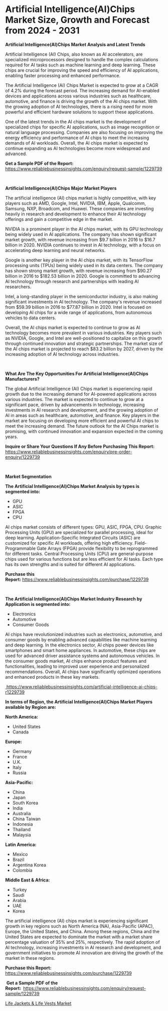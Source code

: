 <p><h1>Artificial Intelligence(AI)Chips Market Size, Growth and Forecast from 2024 - 2031</h1></p><p><strong>Artificial Intelligence(AI)Chips Market Analysis and Latest Trends</strong></p>
<p><p>Artificial Intelligence (AI) Chips, also known as AI accelerators, are specialized microprocessors designed to handle the complex calculations required for AI tasks such as machine learning and deep learning. These chips are crucial for improving the speed and efficiency of AI applications, enabling faster processing and enhanced performance.</p><p>The Artificial Intelligence (AI) Chips Market is expected to grow at a CAGR of 4.2% during the forecast period. The increasing demand for AI-enabled devices and applications across various industries such as healthcare, automotive, and finance is driving the growth of the AI chips market. With the growing adoption of AI technologies, there is a rising need for more powerful and efficient hardware solutions to support these applications.</p><p>One of the latest trends in the AI chips market is the development of specialized chips for specific AI applications, such as image recognition or natural language processing. Companies are also focusing on improving the energy efficiency and performance of AI chips to meet the increasing demands of AI workloads. Overall, the AI chips market is expected to continue expanding as AI technologies become more widespread and advanced.</p></p>
<p><strong>Get a Sample PDF of the Report:&nbsp;</strong> <a href="https://www.reliablebusinessinsights.com/enquiry/request-sample/1229739">https://www.reliablebusinessinsights.com/enquiry/request-sample/1229739</a></p>
<p>&nbsp;</p>
<p><strong>Artificial Intelligence(AI)Chips Major Market Players</strong></p>
<p><p>The artificial intelligence (AI) chips market is highly competitive, with key players such as AMD, Google, Intel, NVIDIA, IBM, Apple, Qualcomm, Samsung, NXP, Broadcom, and Huawei. These companies are investing heavily in research and development to enhance their AI technology offerings and gain a competitive edge in the market.</p><p>NVIDIA is a prominent player in the AI chips market, with its GPU technology being widely used in AI applications. The company has shown significant market growth, with revenue increasing from $9.7 billion in 2016 to $16.7 billion in 2020. NVIDIA continues to invest in AI technology, with a focus on accelerating deep learning and neural networks.</p><p>Google is another key player in the AI chips market, with its TensorFlow processing units (TPUs) being widely used in its data centers. The company has shown strong market growth, with revenue increasing from $90.27 billion in 2016 to $182.53 billion in 2020. Google is committed to advancing AI technology through research and partnerships with leading AI researchers.</p><p>Intel, a long-standing player in the semiconductor industry, is also making significant investments in AI technology. The company's revenue increased from $59.39 billion in 2016 to $77.87 billion in 2020. Intel is focused on developing AI chips for a wide range of applications, from autonomous vehicles to data centers.</p><p>Overall, the AI chips market is expected to continue to grow as AI technology becomes more prevalent in various industries. Key players such as NVIDIA, Google, and Intel are well-positioned to capitalize on this growth through continued innovation and strategic partnerships. The market size of the AI chips market is projected to reach $83.2 billion by 2027, driven by the increasing adoption of AI technology across industries.</p></p>
<p>&nbsp;</p>
<p><strong>What Are The Key Opportunities For Artificial Intelligence(AI)Chips Manufacturers?</strong></p>
<p><p>The global Artificial Intelligence (AI) Chips market is experiencing rapid growth due to the increasing demand for AI-powered applications across various industries. The market is expected to continue to grow at a significant pace, driven by advancements in technology, increasing investments in AI research and development, and the growing adoption of AI in areas such as healthcare, automotive, and finance. Key players in the market are focusing on developing more efficient and powerful AI chips to meet the increasing demand. The future outlook for the AI Chips market is promising, with continued innovation and expansion expected in the coming years.</p></p>
<p><strong>Inquire or Share Your Questions If Any Before Purchasing This Report:</strong> <a href="https://www.reliablebusinessinsights.com/enquiry/pre-order-enquiry/1229739">https://www.reliablebusinessinsights.com/enquiry/pre-order-enquiry/1229739</a></p>
<p>&nbsp;</p>
<p><strong>Market Segmentation</strong></p>
<p><strong>The Artificial Intelligence(AI)Chips Market Analysis by types is segmented into:</strong></p>
<p><ul><li>GPU</li><li>ASIC</li><li>FPGA</li><li>CPU</li></ul></p>
<p><p>AI chips market consists of different types: GPU, ASIC, FPGA, CPU. Graphic Processing Units (GPU) are specialized for parallel processing, ideal for deep learning. Application-Specific Integrated Circuits (ASIC) are customized for specific AI workloads, offering high efficiency. Field-Programmable Gate Arrays (FPGA) provide flexibility to be reprogrammed for different tasks. Central Processing Units (CPU) are general-purpose chips used for various functions but are less efficient for AI tasks. Each type has its own strengths and is suited for different AI applications.</p></p>
<p><strong>Purchase this Report:&nbsp;</strong><a href="https://www.reliablebusinessinsights.com/purchase/1229739">https://www.reliablebusinessinsights.com/purchase/1229739</a></p>
<p>&nbsp;</p>
<p><strong>The Artificial Intelligence(AI)Chips Market Industry Research by Application is segmented into:</strong></p>
<p><ul><li>Electronics</li><li>Automotive</li><li>Consumer Goods</li></ul></p>
<p><p>AI chips have revolutionized industries such as electronics, automotive, and consumer goods by enabling advanced capabilities like machine learning and deep learning. In the electronics sector, AI chips power devices like smartphones and smart home appliances. In automotive, these chips are used for advanced driver assistance systems and autonomous vehicles. In the consumer goods market, AI chips enhance product features and functionalities, leading to improved user experience and personalized recommendations. Overall, AI chips have significantly optimized operations and enhanced products in these key markets.</p></p>
<p><a href="https://www.reliablebusinessinsights.com/artificial-intelligence-ai-chips-r1229739">&nbsp;https://www.reliablebusinessinsights.com/artificial-intelligence-ai-chips-r1229739</a></p>
<p><strong>In terms of Region, the Artificial Intelligence(AI)Chips Market Players available by Region are:</strong></p>
<p>
    <p> <strong> North America: </strong>
        <ul>
            <li>United States</li>
            <li>Canada</li>
        </ul>
        </p> 
    <p> <strong> Europe: </strong>
        <ul>
            <li>Germany</li>
            <li>France</li>
            <li>U.K.</li>
            <li>Italy</li>
            <li>Russia</li>
        </ul>
        </p> 
    <p> <strong> Asia-Pacific: </strong>
        <ul>
            <li>China</li>
            <li>Japan</li>
            <li>South Korea</li>
            <li>India</li>
            <li>Australia</li>
            <li>China Taiwan</li>
            <li>Indonesia</li>
            <li>Thailand</li>
            <li>Malaysia</li>
        </ul>
        </p> 
    <p> <strong> Latin America: </strong>
        <ul>
            <li>Mexico</li>
            <li>Brazil</li>
            <li>Argentina Korea</li>
            <li>Colombia</li>
        </ul>
        </p> 
    <p> <strong> Middle East & Africa: </strong>
        <ul>
            <li>Turkey</li>
            <li>Saudi</li>
            <li>Arabia</li>
            <li>UAE</li>
            <li>Korea</li>
        </ul>
    </p>
    </p>
<p><p>The artificial intelligence (AI) chips market is experiencing significant growth in key regions such as North America (NA), Asia-Pacific (APAC), Europe, the United States, and China. Among these regions, China and the United States are expected to dominate the market with a market share percentage valuation of 35% and 25%, respectively. The rapid adoption of AI technology, increasing investments in AI research and development, and government initiatives to promote AI innovation are driving the growth of the market in these regions.</p></p>
<p><strong>Purchase this Report: </strong><a href="https://www.reliablebusinessinsights.com/purchase/1229739">https://www.reliablebusinessinsights.com/purchase/1229739</a></p>
<p>&nbsp;<strong>Get a Sample PDF of the Report:&nbsp;&nbsp;</strong><a href="https://www.reliablebusinessinsights.com/enquiry/request-sample/1229739">https://www.reliablebusinessinsights.com/enquiry/request-sample/1229739</a></p>
<p><strong></strong></p>
<p><p><a href="https://github.com/goodweq44/Market-Research-Report-List-1/blob/main/life-jackets-life-vests-market.md">Life Jackets & Life Vests Market</a></p></p>